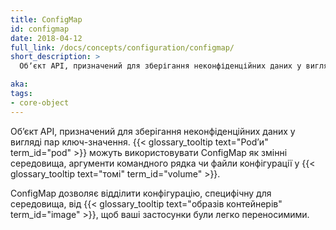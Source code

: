 ```yaml
---
title: ConfigMap
id: configmap
date: 2018-04-12
full_link: /docs/concepts/configuration/configmap/
short_description: >
  Обʼєкт API, призначений для зберігання неконфіденційних даних у вигляді пар ключ-значення. Може використовуватися як змінні середовища, аргументи командного рядка чи файли конфігурації у томі.

aka: 
tags:
- core-object
---
```


Обʼєкт API, призначений для зберігання неконфіденційних даних у вигляді пар ключ-значення. {{< glossary_tooltip text="Podʼи" term_id="pod" >}} можуть використовувати ConfigMap як змінні середовища, аргументи командного рядка чи файли конфігурації у {{< glossary_tooltip text="томі" term_id="volume" >}}.

<!--more--> 

ConfigMap дозволяє відділити конфігурацію, специфічну для середовища, від {{< glossary_tooltip text="образів контейнерів" term_id="image" >}}, щоб ваші застосунки були легко переносимими.
